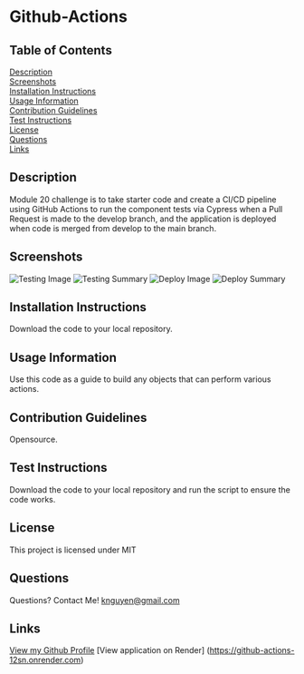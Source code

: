 # Github-Actions

## Table of Contents
[Description](#description)<br />
[Screenshots](#screenshots)<br />
[Installation Instructions](#installation-instructions)<br />
[Usage Information](#usage-information)<br />
[Contribution Guidelines](#contribution-guidelines)<br />
[Test Instructions](#test-instructions)<br />
[License](#license)<br />
[Questions](#questions)<br />
[Links](#links)<br />

## Description
Module 20 challenge is to take starter code and create a CI/CD pipeline using GitHub Actions to run the component tests via Cypress when a Pull Request is made to the develop branch, and the application is deployed when code is merged from develop to the main branch.

## Screenshots
![Testing Image](image.png)
![Testing Summary](image-3.png)
![Deploy Image](image-1.png)
![Deploy Summary](image-2.png)

## Installation Instructions
Download the code to your local repository.

## Usage Information
Use this code as a guide to build any objects that can perform various actions. 

## Contribution Guidelines
Opensource.

## Test Instructions
Download the code to your local repository and run the script to ensure the code works.

## License
This project is licensed under MIT

## Questions
Questions? Contact Me! [knguyen@gmail.com](mailto:knguyen@gmail.com)

## Links
[View my Github Profile](https://github.com/ProgramWithKimta/Github-Actions.git)
[View application on Render] (https://github-actions-12sn.onrender.com)

